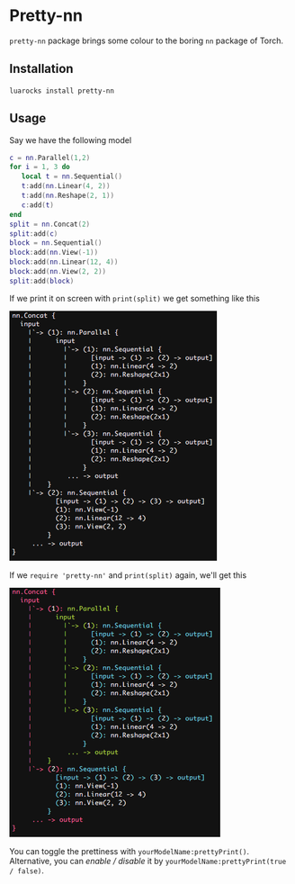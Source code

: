# Pretty-nn

`pretty-nn` package brings some colour to the boring `nn` package of Torch.

## Installation

```
luarocks install pretty-nn
```

## Usage

Say we have the following model

```lua
c = nn.Parallel(1,2)
for i = 1, 3 do
   local t = nn.Sequential()
   t:add(nn.Linear(4, 2))
   t:add(nn.Reshape(2, 1))
   c:add(t)
end
split = nn.Concat(2)
split:add(c)
block = nn.Sequential()
block:add(nn.View(-1))
block:add(nn.Linear(12, 4))
block:add(nn.View(2, 2))
split:add(block)
```

If we print it on screen with `print(split)` we get something like this

![Boring](img/boring.png)

If we `require 'pretty-nn'` and `print(split)` again, we'll get this

![Cool](img/cool.png)

You can toggle the prettiness with `yourModelName:prettyPrint()`.
Alternative, you can *enable / disable* it by `yourModelName:prettyPrint(true / false)`.
